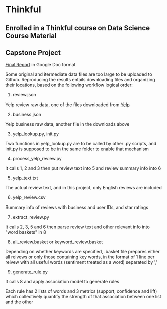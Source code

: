 # Thinkful
Enrolled in a Thinkful course on Data Science
Course Material
------
Capstone Project
------
[Final Report](https://docs.google.com/document/d/1OXNA7CFLSyLvNTjKNdiDfhtePnMO1lgT5B172W1L2yE/edit?usp=sharing) in Google Doc format

Some original and itermediate data files are too large to be uploaded to Github. Reproducing the results entails downloading files and organizing their locations, based on the following workflow logical order: 

1. review.json

Yelp review raw data, one of the files downloaded from [Yelp](http://www.yelp.com/dataset_challenge)

2. business.json
  
Yelp business raw data, another file in the downloads above

3. yelp_lookup.py, init.py

Two functions in yelp_lookup.py are to be called by other .py scripts, and init.py is supposed to be in the same folder to enable that mechanism

4. process_yelp_review.py

It calls 1, 2 and 3 then put review text into 5 and review summary info into 6

5. yelp_text.txt
  
The actual review text, and in this project, only English reviews are included

6. yelp_review.csv

Summary info of reviews with business and user IDs, and star ratings

7. extract_review.py

It calls 2, 3, 5 and 6 then parse review text and other relevant info into "word baskets" in 8

8. all_review.basket or keyword_review.basket

Depending on whether keywords are specified, .basket file prepares either all reivews or only those containing key words, in the format of 1 line per reivew with all useful words (sentiment treated as a word) separated by ','

9. generate_rule.py

It calls 8 and apply association model to generate rules
  
Each rule has 2 lists of words and 3 metrics (support, confidence and lift) which collectively quantify the strength of that association between one list and the other

